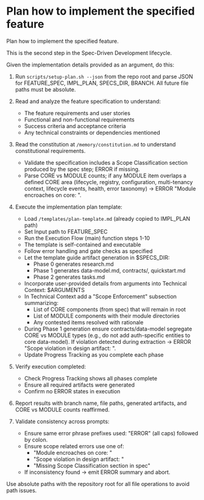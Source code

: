 # Plan how to implement the specified feature


Plan how to implement the specified feature.

This is the second step in the Spec-Driven Development lifecycle.

Given the implementation details provided as an argument, do this:

1. Run `scripts/setup-plan.sh --json` from the repo root and parse JSON for FEATURE_SPEC, IMPL_PLAN, SPECS_DIR, BRANCH. All future file paths must be absolute.
2. Read and analyze the feature specification to understand:
   - The feature requirements and user stories
   - Functional and non-functional requirements
   - Success criteria and acceptance criteria
   - Any technical constraints or dependencies mentioned

3. Read the constitution at `/memory/constitution.md` to understand constitutional requirements.
   - Validate the specification includes a Scope Classification section produced by the spec step; ERROR if missing.
   - Parse CORE vs MODULE counts; if any MODULE item overlaps a defined CORE area (lifecycle, registry, configuration, multi-tenancy context, lifecycle events, health, error taxonomy) → ERROR "Module encroaches on core: <item>".

4. Execute the implementation plan template:
   - Load `/templates/plan-template.md` (already copied to IMPL_PLAN path)
   - Set Input path to FEATURE_SPEC
   - Run the Execution Flow (main) function steps 1-10
   - The template is self-contained and executable
   - Follow error handling and gate checks as specified
   - Let the template guide artifact generation in $SPECS_DIR:
     * Phase 0 generates research.md
     * Phase 1 generates data-model.md, contracts/, quickstart.md
     * Phase 2 generates tasks.md
    - Incorporate user-provided details from arguments into Technical Context: $ARGUMENTS
    - In Technical Context add a "Scope Enforcement" subsection summarizing:
       * List of CORE components (from spec) that will remain in root
       * List of MODULE components with their module directories
       * Any contested items resolved with rationale
    - During Phase 1 generation ensure contracts/data-model segregate CORE vs MODULE types (e.g., do not add auth-specific entities to core data-model). If violation detected during extraction → ERROR "Scope violation in design artifact: <file> <description>".
   - Update Progress Tracking as you complete each phase

5. Verify execution completed:
   - Check Progress Tracking shows all phases complete
   - Ensure all required artifacts were generated
   - Confirm no ERROR states in execution

 6. Report results with branch name, file paths, generated artifacts, and CORE vs MODULE counts reaffirmed.
  
 7. Validate consistency across prompts:
      - Ensure same error phrase prefixes used: "ERROR" (all caps) followed by colon.
      - Ensure scope related errors use one of:
         * "Module encroaches on core: <item>"
         * "Scope violation in design artifact: <file> <description>"
         * "Missing Scope Classification section in spec"
      - If inconsistency found → emit ERROR summary and abort.

Use absolute paths with the repository root for all file operations to avoid path issues.
